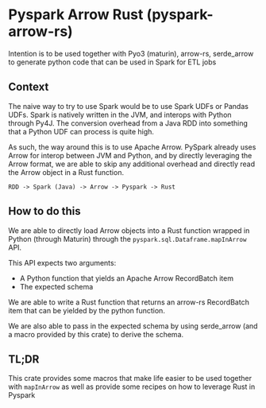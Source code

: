 # Pyspark Arrow Rust (pyspark-arrow-rs)
Intention is to be used together with Pyo3 (maturin), arrow-rs, serde_arrow to generate python code that can be used in Spark for ETL jobs

## Context
The naive way to try to use Spark would be to use Spark UDFs or Pandas UDFs. Spark is natively written in the JVM, and interops with Python through Py4J. The conversion overhead from a Java RDD into something that a Python UDF can process is quite high.

As such, the way around this is to use Apache Arrow. PySpark already uses Arrow for interop between JVM and Python, and by directly leveraging the Arrow format, we are able to skip any additional overhead and directly read the Arrow object in a Rust function.

```
RDD -> Spark (Java) -> Arrow -> Pyspark -> Rust
```

## How to do this
We are able to directly load Arrow objects into a Rust function wrapped in Python (through Maturin) through the `pyspark.sql.Dataframe.mapInArrow` API.

This API expects two arguments:
* A Python function that yields an Apache Arrow RecordBatch item
* The expected schema

We are able to write a Rust function that returns an arrow-rs RecordBatch item that can be yielded by the python function.

We are also able to pass in the expected schema by using serde_arrow (and a macro provided by this crate) to derive the schema.

## TL;DR
This crate provides some macros that make life easier to be used together with `mapInArrow` as well as provide some recipes on how to leverage Rust in Pyspark
